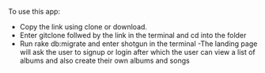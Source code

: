 To use this app:
- Copy the link using clone or download.
- Enter gitclone follwed by the link in the terminal and cd into the folder
- Run rake db:migrate and enter shotgun in the terminal
-The landing page will ask the user to signup or login after which the user can view a list of albums and also create their own albums and songs
